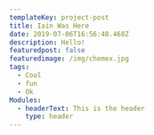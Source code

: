 ```yaml
---
templateKey: project-post
title: Iain Was Here
date: 2019-07-06T16:56:48.468Z
description: Hello!
featuredpost: false
featuredimage: /img/chemex.jpg
tags:
  - Cool
  - fun
  - Ok
Modules:
  - headerText: This is the header
    type: header
---
```


